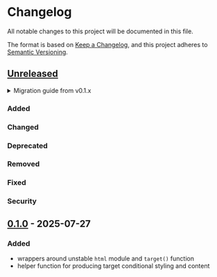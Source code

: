 # Changelog

All notable changes to this project will be documented in this file.

The format is based on [Keep a Changelog](https://keepachangelog.com/en/1.1.0/),
and this project adheres to [Semantic Versioning](https://semver.org/spec/v2.0.0.html).

## [Unreleased]

<details>
<summary>Migration guide from v0.1.x</summary>

<!-- Write migration guide here -->

</details>

### Added

### Changed

### Deprecated

### Removed

### Fixed

### Security

## [0.1.0] - 2025-07-27

### Added

- wrappers around unstable `html` module and `target()` function
- helper function for producing target conditional styling and content


[Unreleased]: https://github.com/SillyFreak/typst-bullseye/compare/v0.1.0...HEAD
[0.1.0]: https://github.com/SillyFreak/typst-bullseye/releases/tag/v0.1.0
